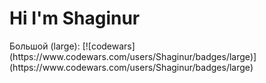 <h1>Hi I'm Shaginur</h1>
Большой (large):
[![codewars](https://www.codewars.com/users/Shaginur/badges/large)](https://www.codewars.com/users/Shaginur/badges/large)
<!--
**Shaginur/Shaginur** is a ✨ _special_ ✨ repository because its `README.md` (this file) appears on your GitHub profile.

Here are some ideas to get you started:

- 🔭 I’m currently working on ...
- 🌱 I’m currently learning ...
- 👯 I’m looking to collaborate on ...
- 🤔 I’m looking for help with ...
- 💬 Ask me about ...
- 📫 How to reach me: ...
- 😄 Pronouns: ...
- ⚡ Fun fact: ...
-->
